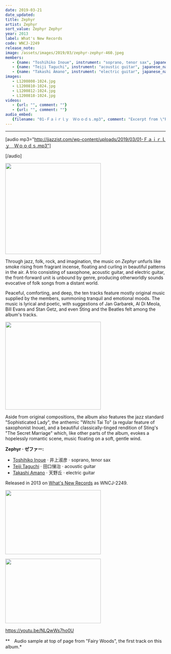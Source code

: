 ```yaml
---
date: 2019-03-21
date_updated: 
title: Zephyr
artist: Zephyr
sort_value: Zephyr Zephyr
year: 2013
label: What's New Records
code: WNCJ-2249
release_note: 
image: /assets/images/2019/03/zephyr-zephyr-460.jpeg
members:
   - {name: "Toshihiko Inoue", instrument: "soprano, tenor sax", japanese_name: 井上淑彦, url: "http://inouetoshihiko.com"}
   - {name: "Teiji Taguchi", instrument: "acoustic guitar", japanese_name: 田口悌治, url: "https://tag-gtr.wixsite.com/home"}
   - {name: "Takashi Amano", instrument: "electric guitar", japanese_name: 天野丘, url: "https://blog.goo.ne.jp/amaqguitar"}
images: 
   - L1200808-1024.jpg
   - L1200810-1024.jpg
   - L1200812-1024.jpg
   - L1200818-1024.jpg
videos: 
   - {url: "", comment: ""}
   - {url: "", comment: ""}
audio_embed:
   {filename: "01-Ｆａｉｒｌｙ　Ｗｏｏｄｓ.mp3", comment: "Excerpt from \"Fairy Woods\", the first track on this album:"}
---
```

---
[audio mp3="http://jjazzist.com/wp-content/uploads/2019/03/01-Ｆａｉｒｌｙ　Ｗｏｏｄｓ.mp3"]

[/audio]

<a href="http://www.jjazzist.com/wp-content/uploads/2018/11/L1200808.jpg"><img class="size-medium wp-image-3108 alignright" src="http://www.jjazzist.com/wp-content/uploads/2018/11/L1200808-300x285.jpg" alt="" width="300" height="285" /></a>

Through jazz, folk, rock, and imagination, the music on *Zephyr* unfurls like smoke rising from fragrant incense, floating and curling in beautiful patterns in the air. A trio consisting of saxophone, acoustic guitar, and electric guitar, the front-forward unit is unbound by genre, producing otherworldly sounds evocative of folk songs from a distant world.

Peaceful, comforting, and deep, the ten tracks feature mostly original music supplied by the members, summoning tranquil and emotional moods. The music is lyrical and poetic, with suggestions of Jan Garbarek, Al Di Meola, Bill Evans and Stan Getz, and even Sting and the Beatles felt among the album's tracks.

<a href="http://www.jjazzist.com/wp-content/uploads/2018/11/L1200810.jpg"><img class="size-medium wp-image-3109 alignright" src="http://www.jjazzist.com/wp-content/uploads/2018/11/L1200810-300x275.jpg" alt="" width="300" height="275" data-temp-aztec-id="5bfbae5b-977b-4e91-aa68-a035c8b982ca" /></a>

Aside from original compositions, the album also features the jazz standard "Sophisticated Lady", the anthemic "Witchi Tai To" (a regular feature of saxophonist Inoue), and a beautiful classically-tinged rendition of Sting's "The Secret Marriage" which, like other parts of the album, evokes a hopelessly romantic scene, music floating on a soft, gentle wind.

<strong>Zephyr · ゼファー:</strong>
<ul>
 	<li><a href="http://inouetoshihiko.com">Toshihiko Inoue</a> · 井上淑彦 · soprano, tenor sax</li>
 	<li><a href="https://tag-gtr.wixsite.com/home">Teiji Taguchi</a> · 田口悌治 · acoustic guitar</li>
 	<li><a href="https://blog.goo.ne.jp/amaqguitar">Takashi Amano</a> · 天野丘 · electric guitar</li>
</ul>
Released in 2013 on <a href="http://www.wn-records.com">What's New Records</a> as WNCJ-2249.

<a href="http://www.jjazzist.com/wp-content/uploads/2018/11/L1200812.jpg"><img class="alignnone size-medium wp-image-3110" src="http://www.jjazzist.com/wp-content/uploads/2018/11/L1200812-300x201.jpg" alt="" width="300" height="201" /></a>

<a href="http://www.jjazzist.com/wp-content/uploads/2018/11/L1200818.jpg"><img class="alignnone size-medium wp-image-3111" src="http://www.jjazzist.com/wp-content/uploads/2018/11/L1200818-300x202.jpg" alt="" width="300" height="202" /></a>

https://youtu.be/NLQwWs7ho0U

**　Audio sample at top of page from "Fairy Woods", the first track on this album.*

